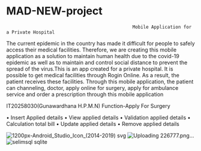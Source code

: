 # MAD-NEW-project


                                                   Mobile Application for a Private Hospital

The current epidemic in the country has made it difficult for people to safely access their medical facilities. Therefore, we are creating this mobile application as a solution to maintain human health due to the covid-19 epidemic as well as to maintain and control social distance to prevent the spread of the virus.This is an app created for a private hospital. It is possible to get medical facilities through Rogin Online. As a result, the patient receives these facilities. Through this mobile application, the patient can channeling, doctor, apply online for surgery, apply for ambulance service and order a prescription through this mobile application

IT20258030(Gunawardhana H.P.M.N)
Function-Apply For Surgery

•	Insert Applied details
•	View applied details
•	Validation applied details
•	Calculation total bill
•	Update applied details
•	Remove applied details                                                                                                      





![1200px-Android_Studio_Icon_(2014-2019) svg](https://user-images.githubusercontent.com/83937185/134776232-1f3f2c69-4c97-4323-afc1-f72e41f216ce.png)
![Uploading 226777.png…]()
![selimsql sqlite](https://user-images.githubusercontent.com/83937185/134776237-3d0e2de3-baf8-4099-8a8e-8afb0ca40b78.png)


